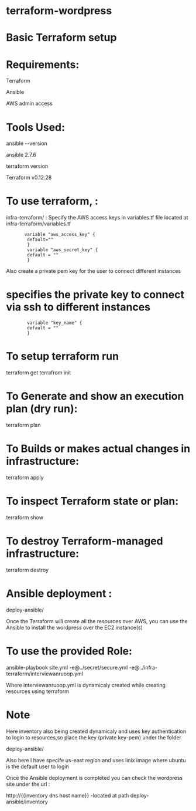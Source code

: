# terraform-wordpress
# Basic Terraform setup

# Requirements:
 Terraform
 
 Ansible
 
 AWS admin access

# Tools Used:
 ansible --version
 
 ansible 2.7.6
 
 terraform version
 
 Terraform v0.12.28
# To use terraform, :
   infra-terraform/ :
    Specify the AWS access keys  in variables.tf file located at infra-terraform/variables.tf

           variable "aws_access_key" {
            default=""
            }
            variable "aws_secret_key" {
            default = ""
            }

  Also create a private pem key for the user  to connect different  instances
 # specifies the  private key to connect via ssh to different instances
            variable "key_name" {
            default = ""
            }
# To setup terraform run
terraform get
terrafrom init

# To Generate and show an execution plan (dry run):

terraform plan
# To Builds or makes actual changes in infrastructure:

terraform apply
# To inspect Terraform state or plan:
terraform show

# To destroy Terraform-managed infrastructure:
terraform destroy


# Ansible deployment :

deploy-ansible/

Once the Terraform will create all the resources over AWS, you can use the Ansible to install the wordpress over the EC2 instance(s)

# To use the provided Role:
ansible-playbook site.yml -e@../secret/secure.yml -e@../infra-terraform/interviewanruoop.yml

Where  interviewanruoop.yml is dynamicaly created while creating resources using terraform

# Note 
Here inventory also being created dynamicaly and uses key authentication to login to resources,so place the key (private key-pem) under the folder

deploy-ansible/

Also here I have specife us-east region and uses linix image where ubuntu is the default user to login

Once the Ansible deployment is completed you can check the wordpress site under the url :

http://{{inventory dns host name}} -located at path deploy-ansible/inventory
